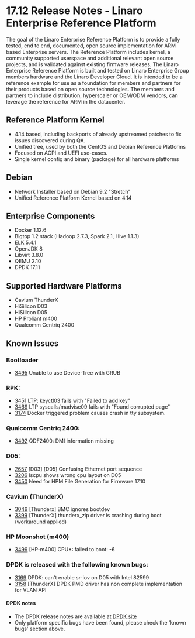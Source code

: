 # 17.12 Release Notes - Linaro Enterprise Reference Platform

The goal of the Linaro Enterprise Reference Platform is to provide a fully tested, end to end, documented, open source implementation for ARM based Enterprise servers. The Reference Platform includes kernel, a community supported userspace and additional relevant open source projects, and is validated against existing firmware releases. The Linaro Enterprise Reference Platform is built and tested on Linaro Enterprise Group members hardware and the Linaro Developer Cloud. It is intended to be a reference example for use as a foundation for members and partners for their products based on open source technologies. The members and partners to include distribution, hyperscaler or OEM/ODM vendors, can leverage the reference for ARM in the datacenter.

## Reference Platform Kernel

- 4.14 based, including backports of already upstreamed patches to fix issues discovered during QA.
- Unified tree, used by both the CentOS and Debian Reference Platforms
- Focused on ACPI and UEFI use-cases.
- Single kernel config and binary (package) for all hardware platforms

## Debian

- Network Installer based on Debian 9.2 "Stretch"
- Unified Reference Platform Kernel based on 4.14

## Enterprise Components
- Docker 1.12.6
- Bigtop 1.2 stack (Hadoop 2.7.3, Spark 2.1, Hive 1.1.3)
- ELK 5.4.1
- OpenJDK 8
- Libvirt 3.8.0
- QEMU 2.10
- DPDK 17.11

## Supported Hardware Platforms

- Cavium ThunderX
- HiSilicon D03
- HiSilicon D05
- HP Proliant m400
- Qualcomm Centriq 2400

## Known Issues

### Bootloader
- [3495](https://bugs.linaro.org/show_bug.cgi?id=3495) Unable to use Device-Tree with GRUB

### RPK:
- [3451](https://bugs.linaro.org/show_bug.cgi?id=3451) LTP: keyctl03 fails with "Failed to add key"
- [3469](https://bugs.linaro.org/show_bug.cgi?id=3469) LTP syscalls/madvise09 fails with "Found corrupted page"
- [3174](https://bugs.linaro.org/show_bug.cgi?id=3174) Docker triggered problem causes crash in tty subsystem.

### Qualcomm Centriq 2400:
- [3492](https://bugs.linaro.org/show_bug.cgi?id=3492) QDF2400: DMI information missing

### D05:
- [2657](https://bugs.linaro.org/show_bug.cgi?id=2657) [D03] [D05] Confusing Ethernet port sequence
- [3206](https://bugs.linaro.org/show_bug.cgi?id=3206) lscpu shows wrong cpu layout on D05
- [3450](https://bugs.linaro.org/show_bug.cgi?id=3450) Need for HPM File Generation for Firmware 17.10

### Cavium (ThunderX)
- [3049](https://bugs.linaro.org/show_bug.cgi?id=3049) [Thunderx] BMC ignores bootdev
- [3399](https://bugs.linaro.org/show_bug.cgi?id=3399) [ThunderX] thunderx_zip driver is crashing during boot (workaround applied)

### HP Moonshot (m400)
- [3499](https://bugs.linaro.org/show_bug.cgi?id=3499) [HP-m400] CPU\*: failed to boot: -6

### DPDK is released with the following known bugs:
- [3169](https://bugs.linaro.org/show_bug.cgi?id=3169) DPDK: can't enable sr-iov on D05 with Intel 82599
- [3158](https://bugs.linaro.org/show_bug.cgi?id=3158) [ThunderX] DPDK PMD driver has non complete implementation for VLAN API

#### DPDK notes
- The DPDK release notes are available at [DPDK site](http://dpdk.org/doc/guides/rel_notes/release_17_11.html)
- Only platform specific bugs have been found, please check the 'known bugs' section above.

